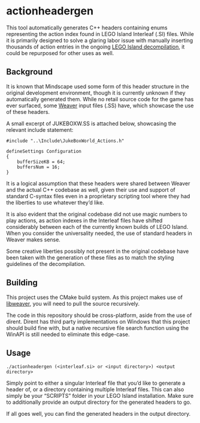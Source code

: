 # actionheadergen

This tool automatically generates C++ headers containing enums representing the action index found in LEGO Island Interleaf (.SI) files. While it is primarily designed to solve a glaring labor issue with manually inserting thousands of action entries in the ongoing [LEGO Island decompilation](https://github.com/isledecomp/isle), it could be repurposed for other uses as well.

## Background

It is known that Mindscape used some form of this header structure in the original development environment, though it is currently unknown if they automatically generated them. While no retail source code for the game has ever surfaced, some [Weaver](https://www.legoisland.org/wiki/Weaver) input files (.SS) have, which showcase the use of these headers.

A small excerpt of JUKEBOXW.SS is attached below, showcasing the relevant include statement:

```
#include "..\Include\JukeBoxWorld_Actions.h"

defineSettings Configuration
{
    bufferSizeKB = 64;
    buffersNum = 16;
}
```

It is a logical assumption that these headers were shared between Weaver and the actual C++ codebase as well, given their use and support of standard C-syntax files even in a proprietary scripting tool where they had the liberties to use whatever they’d like.

It is also evident that the original codebase did not use magic numbers to play actions, as action indexes in the Interleaf files have shifted considerably between each of the currently known builds of LEGO Island. When you consider the universality needed, the use of standard headers in Weaver makes sense.

Some creative liberties possibly not present in the original codebase have been taken with the generation of these files as to match the styling guidelines of the decompilation.

## Building

This project uses the CMake build system. As this project makes use of [libweaver](https://github.com/isledecomp/SIEdit), you will need to pull the source recursively.

The code in this repository should be cross-platform, aside from the use of dirent. Dirent has third party implementations on Windows that this project should build fine with, but a native recursive file search function using the WinAPI is still needed to eliminate this edge-case.

## Usage

`./actionheadergen (<interleaf.si> or <input directory>) <output directory>`

Simply point to either a singular Interleaf file that you’d like to generate a header of, or a directory containing multiple Interleaf files. This can also simply be your “SCRIPTS” folder in your LEGO Island installation. Make sure to additionally provide an output directory for the generated headers to go.

If all goes well, you can find the generated headers in the output directory.
